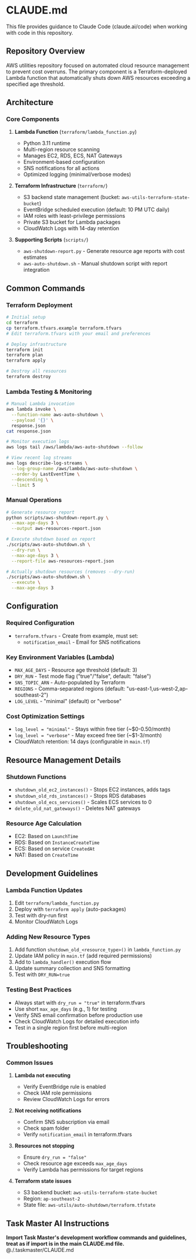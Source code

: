 # CLAUDE.md

This file provides guidance to Claude Code (claude.ai/code) when working with code in this repository.

## Repository Overview

AWS utilities repository focused on automated cloud resource management to prevent cost overruns. The primary component is a Terraform-deployed Lambda function that automatically shuts down AWS resources exceeding a specified age threshold.

## Architecture

### Core Components

1. **Lambda Function** (`terraform/lambda_function.py`)
   - Python 3.11 runtime
   - Multi-region resource scanning
   - Manages EC2, RDS, ECS, NAT Gateways
   - Environment-based configuration
   - SNS notifications for all actions
   - Optimized logging (minimal/verbose modes)

2. **Terraform Infrastructure** (`terraform/`)
   - S3 backend state management (bucket: `aws-utils-terraform-state-bucket`)
   - EventBridge scheduled execution (default: 10 PM UTC daily)
   - IAM roles with least-privilege permissions
   - Private S3 bucket for Lambda packages
   - CloudWatch Logs with 14-day retention

3. **Supporting Scripts** (`scripts/`)
   - `aws-shutdown-report.py` - Generate resource age reports with cost estimates
   - `aws-auto-shutdown.sh` - Manual shutdown script with report integration

## Common Commands

### Terraform Deployment

```bash
# Initial setup
cd terraform
cp terraform.tfvars.example terraform.tfvars
# Edit terraform.tfvars with your email and preferences

# Deploy infrastructure
terraform init
terraform plan
terraform apply

# Destroy all resources
terraform destroy
```

### Lambda Testing & Monitoring

```bash
# Manual Lambda invocation
aws lambda invoke \
  --function-name aws-auto-shutdown \
  --payload '{}' \
  response.json
cat response.json

# Monitor execution logs
aws logs tail /aws/lambda/aws-auto-shutdown --follow

# View recent log streams
aws logs describe-log-streams \
  --log-group-name /aws/lambda/aws-auto-shutdown \
  --order-by LastEventTime \
  --descending \
  --limit 5
```

### Manual Operations

```bash
# Generate resource report
python scripts/aws-shutdown-report.py \
  --max-age-days 3 \
  --output aws-resources-report.json

# Execute shutdown based on report
./scripts/aws-auto-shutdown.sh \
  --dry-run \
  --max-age-days 3 \
  --report-file aws-resources-report.json

# Actually shutdown resources (removes --dry-run)
./scripts/aws-auto-shutdown.sh \
  --execute \
  --max-age-days 3
```

## Configuration

### Required Configuration
- `terraform.tfvars` - Create from example, must set:
  - `notification_email` - Email for SNS notifications

### Key Environment Variables (Lambda)
- `MAX_AGE_DAYS` - Resource age threshold (default: 3)
- `DRY_RUN` - Test mode flag ("true"/"false", default: "false")
- `SNS_TOPIC_ARN` - Auto-populated by Terraform
- `REGIONS` - Comma-separated regions (default: "us-east-1,us-west-2,ap-southeast-2")
- `LOG_LEVEL` - "minimal" (default) or "verbose"

### Cost Optimization Settings
- `log_level = "minimal"` - Stays within free tier (~$0-0.50/month)
- `log_level = "verbose"` - May exceed free tier (~$1-3/month)
- CloudWatch retention: 14 days (configurable in `main.tf`)

## Resource Management Details

### Shutdown Functions
- `shutdown_old_ec2_instances()` - Stops EC2 instances, adds tags
- `shutdown_old_rds_instances()` - Stops RDS databases
- `shutdown_old_ecs_services()` - Scales ECS services to 0
- `delete_old_nat_gateways()` - Deletes NAT gateways

### Resource Age Calculation
- EC2: Based on `LaunchTime`
- RDS: Based on `InstanceCreateTime`
- ECS: Based on service `CreatedAt`
- NAT: Based on `CreateTime`

## Development Guidelines

### Lambda Function Updates
1. Edit `terraform/lambda_function.py`
2. Deploy with `terraform apply` (auto-packages)
3. Test with dry-run first
4. Monitor CloudWatch Logs

### Adding New Resource Types
1. Add function `shutdown_old_<resource_type>()` in `lambda_function.py`
2. Update IAM policy in `main.tf` (add required permissions)
3. Add to `lambda_handler()` execution flow
4. Update summary collection and SNS formatting
5. Test with `DRY_RUN=true`

### Testing Best Practices
- Always start with `dry_run = "true"` in terraform.tfvars
- Use short `max_age_days` (e.g., 1) for testing
- Verify SNS email confirmation before production use
- Check CloudWatch Logs for detailed execution info
- Test in a single region first before multi-region

## Troubleshooting

### Common Issues

1. **Lambda not executing**
   - Verify EventBridge rule is enabled
   - Check IAM role permissions
   - Review CloudWatch Logs for errors

2. **Not receiving notifications**
   - Confirm SNS subscription via email
   - Check spam folder
   - Verify `notification_email` in terraform.tfvars

3. **Resources not stopping**
   - Ensure `dry_run = "false"`
   - Check resource age exceeds `max_age_days`
   - Verify Lambda has permissions for target regions

4. **Terraform state issues**
   - S3 backend bucket: `aws-utils-terraform-state-bucket`
   - Region: `ap-southeast-2`
   - State file: `aws-utils/auto-shutdown/terraform.tfstate`

## Task Master AI Instructions
**Import Task Master's development workflow commands and guidelines, treat as if import is in the main CLAUDE.md file.**
@./.taskmaster/CLAUDE.md

